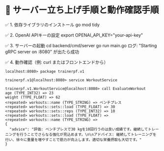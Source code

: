 
📝 サーバー立ち上げ手順と動作確認手順
=======================

✅ 1. 依存ライブラリのインストール
go mod tidy

✅ 2. OpenAI APIキーの設定
export OPENAI_API_KEY="your-api-key"

✅ 3. サーバーの起動
cd backend/cmd/server
go run main.go
ログ: "Starting gRPC server on :8080" が出たら成功

✅ 4. 動作確認（例: curl またはフロントエンドから）

```
localhost:8080> package trainerpf.v1

trainerpf.v1@localhost:8080> service WorkoutService

trainerpf.v1.WorkoutService@localhost:8080> call EvaluateWorkout
age (TYPE_INT32) => 23
weight (TYPE_FLOAT) => 62
<repeated> workouts::name (TYPE_STRING) => ベンチプレス
<repeated> workouts::sets::load (TYPE_FLOAT) => 30
<repeated> workouts::sets::reps (TYPE_INT32) => 10
<repeated> workouts::sets::load (TYPE_FLOAT) => 
<repeated> workouts::name (TYPE_STRING) => 
{
  "advice": "評価: ベンチプレスで30 kgを10回行うのは良い成績です。継続してトレーニングを行うことでさらなる強化が見込めます。\n\nアドバイス: 継続してトレーニングを行い、徐々に重量を増やすことで筋力が向上します。適切な栄養摂取も大切です。"
}
```
